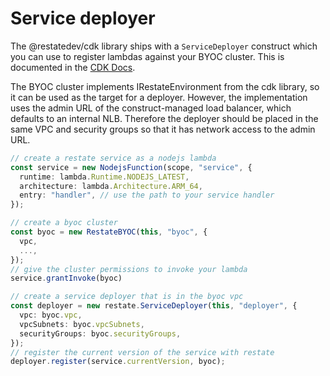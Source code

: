 # Service deployer

The @restatedev/cdk library ships with a `ServiceDeployer` construct which you can use to register lambdas against
your BYOC cluster. This is documented in the [CDK Docs](https://docs.restate.dev/deploy/lambda/cdk).

The BYOC cluster implements IRestateEnvironment from the cdk library, so it can be used as the target for a deployer.
However, the implementation uses the admin URL of the construct-managed load balancer, which defaults to an internal NLB.
Therefore the deployer should be placed in the same VPC and security groups so that it has network access to the admin URL.

```ts
// create a restate service as a nodejs lambda
const service = new NodejsFunction(scope, "service", {
  runtime: lambda.Runtime.NODEJS_LATEST,
  architecture: lambda.Architecture.ARM_64,
  entry: "handler", // use the path to your service handler
});

// create a byoc cluster
const byoc = new RestateBYOC(this, "byoc", {
  vpc,
  ...,
});
// give the cluster permissions to invoke your lambda
service.grantInvoke(byoc)

// create a service deployer that is in the byoc vpc
const deployer = new restate.ServiceDeployer(this, "deployer", {
  vpc: byoc.vpc,
  vpcSubnets: byoc.vpcSubnets,
  securityGroups: byoc.securityGroups,
});
// register the current version of the service with restate
deployer.register(service.currentVersion, byoc);
```
